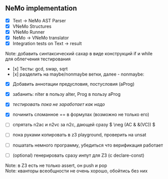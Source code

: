 ## NeMo implementation

- [x] Text -> NeMo AST Parser
- [x] VNeMo Structures
- [x] VNeMo Runner
- [x] NeMo -> VNeMo translator
- [x] Integration tests on Text -> result

Note: добавить синтаксический сахар в виде конструкций if и while  \
для облегчения тестирования

- [х] Тесты: gcd, swap, sqrt
- [х] разделить на maybe/nonmaybe ветки, далее - nonmaybe:
- [x] Добавить аннотации предусловия, постусловия (aProg)
- [x] забанить: nIter в пользу aIter, Prog в пользу aProg
- [x] *тестировать пока не заработает как надо*

- [x] починить сломанное == в формулах (возможно не только его)
- [ ] спрятать n2ac и n2vc за n2c, дающей сразу $ \neg (AC & &(VC)) $
- [ ] пока руками копировать в z3 playground, проверить на unsat
- [ ] пошатать немного программу, убедиться что верификация работает
- [ ] (optional) генерировать сразу инпут для Z3 (с declare-const)

Note: в Z3 есть не только assert, он push и pop \
Note: кванторы всеобщности не очень хорошо, обойтись без них
